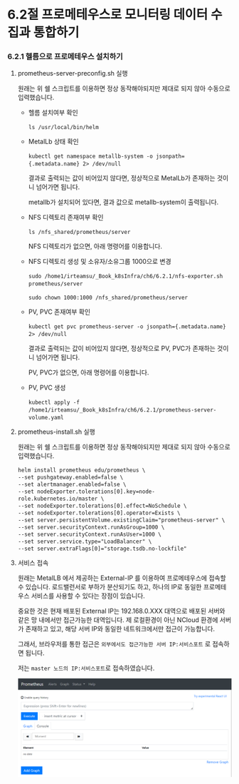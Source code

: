 # 6.2절 프로메테우스로 모니터링 데이터 수집과 통합하기

### 6.2.1 헬름으로 프로메테우스 설치하기

1. prometheus-server-preconfig.sh 실행

   원래는 위 쉘 스크립트를 이용하면 정상 동작해야되지만 제대로 되지 않아 수동으로 입력했습니다.

   - 헬름 설치여부 확인

     `ls /usr/local/bin/helm`

   - MetalLb 상태 확인

     `kubectl get namespace metallb-system -o jsonpath={.metadata.name} 2> /dev/null`

     결과로 출력되는 값이 비어있지 않다면, 정상적으로 MetalLb가 존재하는 것이니 넘어가면 됩니다.

     metallb가 설치되어 있다면, 결과 값으로 metallb-system이 출력됩니다.

   - NFS 디렉토리 존재여부 확인

     `ls /nfs_shared/prometheus/server`

     NFS 디렉토리가 없으면, 아래 명령어를 이용합니다.

   - NFS 디렉토리 생성 및 소유자/소유그룹 1000으로 변경

     `sudo /home1/irteamsu/_Book_k8sInfra/ch6/6.2.1/nfs-exporter.sh prometheus/server`

     `sudo chown 1000:1000 /nfs_shared/prometheus/server`

   - PV, PVC 존재여부 확인

     `kubectl get pvc prometheus-server -o jsonpath={.metadata.name} 2> /dev/null`

     결과로 출력되는 값이 비어있지 않다면, 정상적으로 PV, PVC가 존재하는 것이니 넘어가면 됩니다.

     PV, PVC가 없으면, 아래 명령어를 이용합니다.

   - PV, PVC 생성

     `kubectl apply -f /home1/irteamsu/_Book_k8sInfra/ch6/6.2.1/prometheus-server-volume.yaml`

2. prometheus-install.sh 실행

   원래는 위 쉘 스크립트를 이용하면 정상 동작해야되지만 제대로 되지 않아 수동으로 입력했습니다.

   ```shell
   helm install prometheus edu/prometheus \
   --set pushgateway.enabled=false \
   --set alertmanager.enabled=false \
   --set nodeExporter.tolerations[0].key=node-role.kubernetes.io/master \
   --set nodeExporter.tolerations[0].effect=NoSchedule \
   --set nodeExporter.tolerations[0].operator=Exists \
   --set server.persistentVolume.existingClaim="prometheus-server" \
   --set server.securityContext.runAsGroup=1000 \
   --set server.securityContext.runAsUser=1000 \
   --set server.service.type="LoadBalancer" \
   --set server.extraFlags[0]="storage.tsdb.no-lockfile" 
   ```

3. 서비스 접속

   원래는 MetalLB 에서 제공하는 External-IP 를 이용하여 프로메테우스에 접속할 수 있습니다. 로드밸런서로 부하가 분산되기도 하고, 하나의 IP로 동일한 프로메테우스 서비스를 사용할 수 있다는 장점이 있습니다.

   중요한 것은 현재 배포된 External IP는 192.168.0.XXX 대역으로 배포된 서버와 같은 망 내에서만 접근가능한 대역입니다. 제 로컬환경이 아닌 NCloud 환경에 서버가 존재하고 있고, 해당 서버 IP와 동일한 네트워크에서만 접근이 가능합니다.

   그래서, 브라우저를 통한 접근은 `외부에서도 접근가능한 서버 IP:서비스포트` 로 접속하면 됩니다.

   저는 `master 노드의 IP:서비스포트`로 접속하였습니다.

   ![image-20220508214346471](./images/k8s-prometheus)

<br>